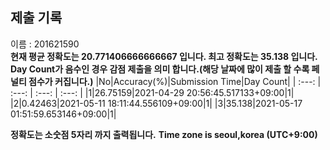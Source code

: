


  
## 제출 기록  
이름 : 201621590  
**현재 평균 정확도는 20.771406666666667 입니다. 최고 정확도는 35.138 입니다.**  
**Day Count가 음수인 경우 감점 제출을 의미 합니다.(해당 날짜에 많이 제출 할 수록 페널티 점수가 커집니다.)**
|No|Accuracy(%)|Submission Time|Day Count|
| :---: | :---: | :---: | :---: |
|1|26.75159|2021-04-29 20:56:45.517133+09:00|1|
|2|0.42463|2021-05-11 18:11:44.556109+09:00|1|
|3|35.138|2021-05-17 01:51:59.653146+09:00|1|


**정확도는 소숫점 5자리 까지 출력됩니다.**
**Time zone is seoul,korea (UTC+9:00)**
